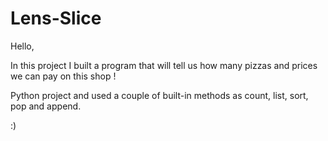# Lens-Slice

Hello, 

In this project I built a program that will tell us how many pizzas and prices we can pay on this shop ! 

Python project and used a couple of built-in methods as count, list, sort, pop and append. 

:)
